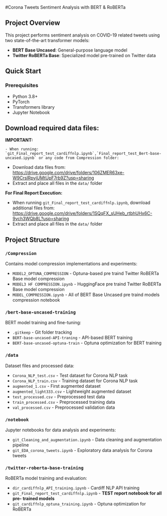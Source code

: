 #Corona Tweets Sentiment Analysis with BERT & RoBERTa 

## Project Overview
This project performs sentiment analysis on COVID-19 related tweets using two state-of-the-art transformer models:
- **BERT Base Uncased**: General-purpose language model
- **Twitter RoBERTa Base**: Specialized model pre-trained on Twitter data



## Quick Start

### Prerequisites
- Python 3.8+
- PyTorch
- Transformers library
- Jupyter Notebook


## Download required data files:
   
   **IMPORTANT:** 
   
    - When running: `git_Final_report_test_cardiffnlp.ipynb`,`Final_report_test_Bert-base-uncased.ipynb` or any code from Compression folder:
   - Download data files from: https://drive.google.com/drive/folders/106ZMER63xe-W9CrslRpyjUMtUpF7rb9Z?usp=sharing
   - Extract and place all files in the `data/` folder
   
   **For Final Report Execution:**
   - When running `git_Final_report_test_cardiffnlp.ipynb`, download additional files from: https://drive.google.com/drive/folders/1SQqFX_sUHeb_rtbhUHx6C-9vch3WQb8L?usp=sharing
   - Extract and place all files in the `data/` folder
   

## Project Structure

### `/Compression`
Contains model compression implementations and experiments:
- `MODEL2_OPTUNA_COMPRESSION` - Optuna-based pre traind Twitter RoBERTa Base model compression
- `MODEL3 HF COMPRESSION.ipynb` - HuggingFace pre traind Twitter RoBERTa Base model compression
- `MODEL_COMPRESSION.ipynb` - All of BERT Base Uncased pre traind models compression notebook

### `/bert-base-uncased-training`
BERT model training and fine-tuning:
- `.gitkeep` - Git folder tracking
- `BERT-base-uncased-API-traning` - API-based BERT training
- `BERT-base-uncased-optuna-train` - Optuna optimization for BERT training

### `/data`
Dataset files and processed data:
- `Corona_NLP_test.csv` - Test dataset for Corona NLP task
- `Corona_NLP_train.csv` - Training dataset for Corona NLP task
- `augmented_1.csv` - First augmented dataset
- `augmented_light333.csv` - Lightweight augmented dataset
- `test_processed.csv` - Preprocessed test data
- `train_processed.csv` - Preprocessed training data
- `val_processed.csv` - Preprocessed validation data

### `/notebook`
Jupyter notebooks for data analysis and experiments:
- `git_Cleaning_and_augmentation.ipynb` - Data cleaning and augmentation pipeline
- `git_EDA_corona_tweets.ipynb` - Exploratory data analysis for Corona tweets

### `/twitter-roberta-base-training`
RoBERTa model training and evaluation:
- `dir_cardiffnlp_API_training.ipynb` - Cardiff NLP API training
- `git_Final_report_test_cardiffnlp.ipynb` - **TEST report notebook for all pre- trained models**
- `git_cardiffnlp_optuna_training.ipynb` - Optuna optimization for RoBERTa


